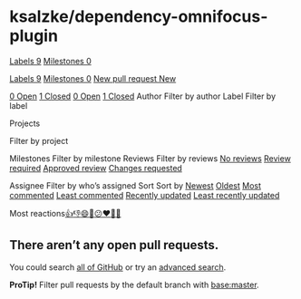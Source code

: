 # ksalzke/dependency-omnifocus-plugin

 [Labels 9](https://github.com/ksalzke/dependency-omnifocus-plugin/labels) [Milestones 0](https://github.com/ksalzke/dependency-omnifocus-plugin/milestones)

 [Labels 9](https://github.com/ksalzke/dependency-omnifocus-plugin/labels) [Milestones 0](https://github.com/ksalzke/dependency-omnifocus-plugin/milestones) [New pull request New](https://github.com/ksalzke/dependency-omnifocus-plugin/compare)

 [0 Open](https://github.com/ksalzke/dependency-omnifocus-plugin/issues?q=is%3Aopen+is%3Apr) [1 Closed](https://github.com/ksalzke/dependency-omnifocus-plugin/issues?q=is%3Apr+is%3Aclosed) [0 Open](https://github.com/ksalzke/dependency-omnifocus-plugin/issues?q=is%3Aopen+is%3Apr) [1 Closed](https://github.com/ksalzke/dependency-omnifocus-plugin/issues?q=is%3Apr+is%3Aclosed) Author Filter by author Label Filter by label

 Projects

 Filter by project

 Milestones Filter by milestone Reviews Filter by reviews [No reviews](https://github.com/ksalzke/dependency-omnifocus-plugin/issues?q=is%3Apr+is%3Aopen+review%3Anone) [Review required](https://github.com/ksalzke/dependency-omnifocus-plugin/issues?q=is%3Apr+is%3Aopen+review%3Arequired) [Approved review](https://github.com/ksalzke/dependency-omnifocus-plugin/issues?q=is%3Apr+is%3Aopen+review%3Aapproved) [Changes requested](https://github.com/ksalzke/dependency-omnifocus-plugin/issues?q=is%3Apr+is%3Aopen+review%3Achanges-requested)

 Assignee Filter by who’s assigned Sort Sort by [Newest](https://github.com/ksalzke/dependency-omnifocus-plugin/issues?q=is%3Aopen+is%3Apr) [Oldest](https://github.com/ksalzke/dependency-omnifocus-plugin/issues?q=is%3Apr+is%3Aopen+sort%3Acreated-asc) [Most commented](https://github.com/ksalzke/dependency-omnifocus-plugin/issues?q=is%3Apr+is%3Aopen+sort%3Acomments-desc) [Least commented](https://github.com/ksalzke/dependency-omnifocus-plugin/issues?q=is%3Apr+is%3Aopen+sort%3Acomments-asc) [Recently updated](https://github.com/ksalzke/dependency-omnifocus-plugin/issues?q=is%3Apr+is%3Aopen+sort%3Aupdated-desc) [Least recently updated](https://github.com/ksalzke/dependency-omnifocus-plugin/issues?q=is%3Apr+is%3Aopen+sort%3Aupdated-asc)

Most reactions[👍](https://github.com/ksalzke/dependency-omnifocus-plugin/issues?q=is%3Apr+is%3Aopen+sort%3Areactions-%2B1-desc)[👎](https://github.com/ksalzke/dependency-omnifocus-plugin/issues?q=is%3Apr+is%3Aopen+sort%3Areactions--1-desc)[😄](https://github.com/ksalzke/dependency-omnifocus-plugin/issues?q=is%3Apr+is%3Aopen+sort%3Areactions-smile-desc)[🎉](https://github.com/ksalzke/dependency-omnifocus-plugin/issues?q=is%3Apr+is%3Aopen+sort%3Areactions-tada-desc)[😕](https://github.com/ksalzke/dependency-omnifocus-plugin/issues?q=is%3Apr+is%3Aopen+sort%3Areactions-thinking_face-desc)[❤️](https://github.com/ksalzke/dependency-omnifocus-plugin/issues?q=is%3Apr+is%3Aopen+sort%3Areactions-heart-desc)[🚀](https://github.com/ksalzke/dependency-omnifocus-plugin/issues?q=is%3Apr+is%3Aopen+sort%3Areactions-rocket-desc)[👀](https://github.com/ksalzke/dependency-omnifocus-plugin/issues?q=is%3Apr+is%3Aopen+sort%3Areactions-eyes-desc)

## There aren’t any open pull requests.

You could search [all of GitHub](https://github.com/search) or try an [advanced search](https://github.com/search/advanced).

**ProTip!** Filter pull requests by the default branch with [base:master](https://github.com/ksalzke/dependency-omnifocus-plugin/issues?q=is%3Apr+is%3Aopen+base%3Amaster).

